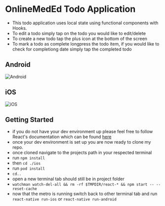 # OnlineMedEd Todo Application

- This todo application uses local state using functional components with Hooks.
- To edit a todo simply tap on the todo you would like to edit/delete
- To create a new todo tap the plus icon at the bottom of the screen
- To mark a todo as complete longpress the todo item, if you would like to check for completiong date simply tap the completed todo

## Android
![Android](https://github.com/jmd159/OnlineMedEd/blob/master/demoGifs/android.gif)

## iOS
![iOS](https://github.com/jmd159/OnlineMedEd/blob/master/demoGifs/ios.gif)

## Getting Started

- if you do not have your dev environment up please feel free to follow React's documentation which can be found [here](https://reactnative.dev/docs/environment-setup)
- once your dev environment is set up you are now ready to clone my repo.
- once cloned navigate to the projects path in your respected terminal
- run ```npm install```
- then ```cd ./ios```
- run ```pod install```
- ```cd..```
- open a new terminal tab should still be in project folder
- ```watchman watch-del-all && rm -rf $TMPDIR/react-* && npm start -- --reset-cache```
- now that the metro is running switch back to other terminal tab and run ```react-native run-ios``` or ```react-native run-android```

